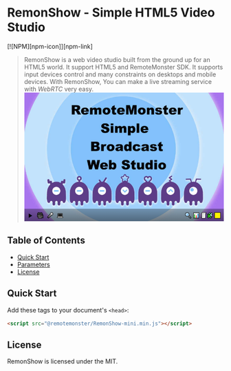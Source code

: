 # RemonShow - Simple HTML5 Video Studio

[![NPM][npm-icon]][npm-link]

> RemonShow is a web video studio built from the ground up for an HTML5 world. It support HTML5 and RemoteMonster SDK. It supports input devices control and many constraints on desktops and mobile devices. With RemonShow, You can make a live streaming service with *WebRTC* very easy.
![screen shot](screen.png)

## Table of Contents
* [Quick Start](#quick-start)
* [Parameters](#parameters)
* [License](#license)

## Quick Start
Add these tags to your document's `<head>`:

```html
<script src="@remotemonster/RemonShow-mini.min.js"></script>
```

## License

RemonShow is licensed under the MIT.
